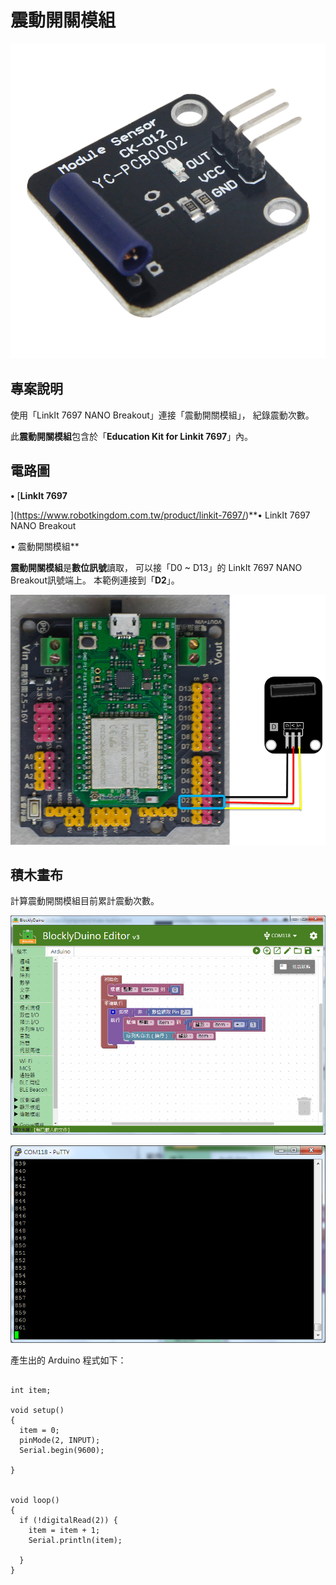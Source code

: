 # 震動開關模組

![](../.gitbook/assets/linkit7697_vibrationswitch_00.png)

## 專案說明

使用「LinkIt 7697 NANO Breakout」連接「震動開關模組」， 紀錄震動次數。
  
此**震動開關模組**包含於「**Education Kit for Linkit 7697**」內。

## 電路圖

**•**	[**LinkIt 7697**
  
](https://www.robotkingdom.com.tw/product/linkit-7697/)**•	LinkIt 7697 NANO Breakout
  
•	震動開關模組**

**震動開關模組**是**數位訊號**讀取， 可以接「D0 ~ D13」的 LinkIt 7697 NANO Breakout訊號端上。 本範例連接到「**D2**」。

![](../.gitbook/assets/linkit7697_vibrationswitch_01.png)

## 積木畫布

計算震動開關模組目前累計震動次數。

![](../.gitbook/assets/linkit7697_vibrationswitch_02.png)

![](../.gitbook/assets/linkit7697_vibrationswitch_03.png)

產生出的 Arduino 程式如下：

```text

int item;

void setup()
{
  item = 0;
  pinMode(2, INPUT);
  Serial.begin(9600);

}


void loop()
{
  if (!digitalRead(2)) {
    item = item + 1;
    Serial.println(item);

  }
}

```

